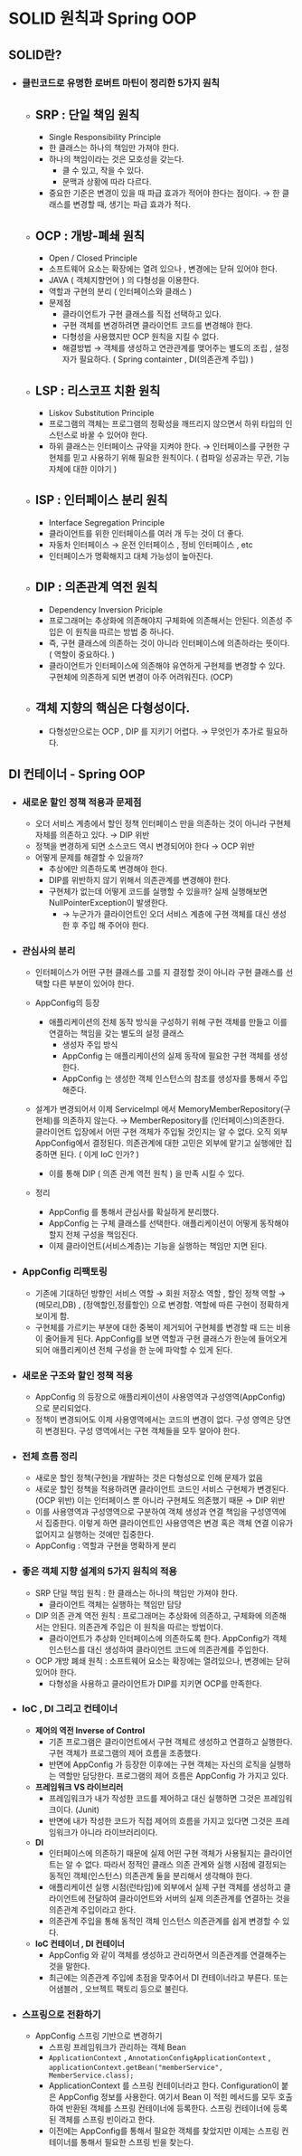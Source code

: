 # SOLID 원칙과 Spring OOP

## SOLID란?
- ### 클린코드로 유명한 로버트 마틴이 정리한 5가지 원칙
    - ## SRP : 단일 책임 원칙
        - Single Responsibility Principle
        - 한 클래스는 하나의 책임만 가져야 한다.
        - 하나의 책임이라는 것은 모호성을 갖는다.
            - 클 수 있고, 작을 수 있다.
            - 문맥과 상황에 따라 다르다.
        - 중요한 기준은 변경이 있을 때 파급 효과가 적어야 한다는 점이다. → 한 클래스를 변경할 때, 생기는 파급 효과가 적다.
    - ## **OCP : 개방-폐쇄 원칙**
        - Open / Closed Principle
        - 소프트웨어 요소는 확장에는 열려 있으나 , 변경에는 닫혀 있어야 한다.
        - JAVA ( 객체지향언어 ) 의 다형성을 이용한다.
        - 역할과 구현의 분리 ( 인터페이스와 클래스 )
        - 문제점
            - 클라이언트가 구현 클래스를 직접 선택하고 있다.
            - 구현 객체를 변경하려면 클라이언트 코드를 변경해야 한다.
            - 다형성을 사용했지만 OCP 원칙을 지킬 수 없다.
            - 해결방법 → 객체를 생성하고 연관관계를 맺어주는 별도의 조립 , 설정자가 필요하다. ( Spring containter , DI(의존관계 주입) )
    - ## LSP : 리스코프 치환 원칙
        - Liskov Substitution Principle
        - 프로그램의 객체는 프로그램의 정확성을 깨뜨리지 않으면서 하위 타입의 인스턴스로 바꿀 수 있어야 한다.
        - 하위 클래스는 인터페이스 규약을 지켜야 한다. → 인터페이스를 구현한 구현체를 믿고 사용하기 위해 필요한 원칙이다. ( 컴파일 성공과는 무관, 기능 자체에 대한 이야기 )
    - ## ISP : 인터페이스 분리 원칙
        - Interface Segregation Principle
        - 클라이언트를 위한 인터페이스를 여러 개 두는 것이 더 좋다.
        - 자동차 인터페이스 → 운전 인터페이스 , 정비 인터페이스 , etc
        - 인터페이스가 명확해지고 대체 가능성이 높아진다.
    - ## **DIP : 의존관계 역전 원칙**
        - Dependency Inversion Priciple
        - 프로그래머는 추상화에 의존해야지 구체화에 의존해서는 안된다. 의존성 주입은 이 원칙을 따르는 방법 중 하나다.
        - 즉, 구현 클래스에 의존하는 것이 아니라 인터페이스에 의존하라는 뜻이다. ( 역할이 중요하다. )
        - 클라이언트가 인터페이스에 의존해야 유연하게 구현체를 변경할 수 있다. 구현체에 의존하게 되면 변경이 아주 어려워진다. (OCP)
    - ## 객체 지향의 핵심은 다형성이다.
        - 다형성만으로는 OCP , DIP 를 지키기 어렵다. → 무엇인가 추가로 필요하다.

## DI 컨테이너 - Spring OOP
- ### 새로운 할인 정책 적용과 문제점
    - 오더 서비스 계층에서 할인 정책 인터페이스 만을 의존하는 것이 아니라 구현체 자체를 의존하고 있다. → DIP 위반
    - 정책을 변경하게 되면 소스코드 역시 변경되어야 한다 → OCP 위반
    - 어떻게 문제를 해결할 수 있을까?
        - 추상에만 의존하도록 변경해야 한다.
        - DIP를 위반하지 않기 위해서 의존관계를 변경해야 한다.
        - 구현체가 없는데 어떻게 코드를 실행할 수 있을까? 실제 실행해보면 NullPointerException이 발생한다.
            - → 누군가가 클라이언트인 오더 서비스 계층에 구현 객체를 대신 생성한 후 주입 해 주어야 한다.
- ### 관심사의 분리
    - 인터페이스가 어떤 구현 클래스를 고를 지 결정할 것이 아니라 구현 클래스를 선택할 다른 부분이 있어야 한다.
    - AppConfig의 등장
        - 애플리케이션의 전체 동작 방식을 구성하기 위해 구현 객체를 만들고 이를 연결하는 책임을 갖는 별도의 설정 클래스
            - 생성자 주입 방식
            - AppConfig 는 애플리케이션의 실제 동작에 필요한 구현 객체를 생성한다.
            - AppConfig 는 생성한 객체 인스턴스의 참조를 생성자를 통해서 주입해준다.

    - 설계가 변경되어서 이제 ServiceImpl 에서 MemoryMemberRepository(구현체)를 의존하지 않는다. → MemberRepository를 (인터페이스)의존한다. 클라이언트 입장에서 어떤 구현 객체가 주입될 것인지는 알 수 없다. 오직 외부 AppConfig에서 결정된다. 의존관계에 대한 고민은 외부에 맡기고 실행에만 집중하면 된다. ( 이게 IoC 인가? )
        - 이를 통해 DIP ( 의존 관계 역전 원칙 ) 을 만족 시킬 수 있다.
    - 정리
        - AppConfig 를 통해서 관심사를 확실하게 분리했다.
        - AppConfig 는 구체 클래스를 선택한다. 애플리케이션이 어떻게 동작해야 할지 전체 구성을 책임진다.
        - 이제 클라이언트(서비스계층)는 기능을 실행하는 책임만 지면 된다.
- ### AppConfig 리팩토링
    - 기존에 기대하던 방향인 서비스 역할 → 회원 저장소 역할 , 할인 정책 역할 → (메모리,DB) , (정액할인,정률할인) 으로 변경함. 역할에 따른 구현이 정확하게 보이게 함.
    - 구현체를 가르키는 부분에 대한 중복이 제거되어 구현체를 변경할 때 드는 비용이 줄어들게 된다. AppConfig를 보면 역할과 구현 클래스가 한눈에 들어오게 되어 애플리케이션 전체 구성을 한 눈에 파악할 수 있게 된다.
- ### 새로운 구조와 할인 정책 적용
    - AppConfig 의 등장으로 애플리케이션이 사용영역과 구성영역(AppConfig) 으로 분리되었다.
    - 정책이 변경되어도 이제 사용영역에서는 코드의 변경이 없다. 구성 영역은 당연히 변경된다. 구성 영역에서는 구현 객체들을 모두 알아야 한다.
- ### 전체 흐름 정리
    - 새로운 할인 정책(구현)을 개발하는 것은 다형성으로 인해 문제가 없음
    - 새로운 할인 정책을 적용하려면 클라이언트 코드인 서비스 구현체가 변경된다. (OCP 위반) 이는 인터페이스 뿐 아니라 구현체도 의존했기 때문 → DIP 위반
    - 이를 사용영역과 구성영역으로 구분하여 객체 생성과 연결 책임을 구성영역에서 집중한다. 이렇게 하면 클라이언트인 사용영역은 변경 혹은 객체 연결 이유가 없어지고 실행하는 것에만 집중한다.
    - AppConfig : 역할과 구현을 명확하게 분리
- ### 좋은 객체 지향 설계의 5가지 원칙의 적용
    - SRP 단일 책임 원칙 : 한 클래스는 하나의 책임만 가져야 한다.
        - 클라이언트 객체는 실행하는 책임만 담당
    - DIP 의존 관계 역전 원칙 : 프로그래머는 추상화에 의존하고, 구체화에 의존해서는 안된다. 의존관계 주입은 이 원칙을 따르는 방법이다.
        - 클라이언트가 추상화 인터페이스에 의존하도록 한다. AppConfig가 객체 인스턴스를 대신 생성하여 클라이언트 코드에 의존관계를 주입한다.
    - OCP 개방 폐쇄 원칙 : 소프트웨어 요소는 확장에는 열려있으나, 변경에는 닫혀 있어야 한다.
        - 다형성을 사용하고 클라이언트가 DIP를 지키면 OCP를 만족한다.
- ### IoC , DI 그리고 컨테이너
    - **제어의 역전 Inverse of Control**
        - 기존 프로그램은 클라이언트에서 구현 객체르 생성하고 연결하고 실행한다. 구현 객체가 프로그램의 제어 흐름을 조종했다.
        - 반면에 AppConfig 가 등장한 이후에는 구현 객체는 자신의 로직을 실행하는 역할만 담당한다. 프로그램의 제어 흐름은 AppConfig 가 가지고 있다.
    - **프레임워크 VS 라이브리러**
        - 프레임워크가 내가 작성한 코드를 제어하고 대신 실행하면 그것은 프레임워크이다. (Junit)
        - 반면에 내가 작성한 코드가 직접 제어의 흐름을 가지고 있다면 그것은 프레임워크가 아니라 라이브러리이다.
    - **DI**
        - 인터페이스에 의존하기 때문에 실제 어떤 구현 객체가 사용될지는 클라이언트는 알 수 없다. 따라서 정적인 클래스 의존 관계와 실행 시점에 결정되는 동적인 객체(인스턴스) 의존관계 둘을 분리해서 생각해야 한다.
        - 애플리케이션 실행 시점(런타임)에 외부에서 실제 구현 객체를 생성하고 클라이언트에 전달하여 클라이언트와 서버의 실제 의존관계를 연결하는 것을 의존관계 주입이라고 한다.
        - 의존관계 주입을 통해 동적인 객체 인스턴스 의존관계를  쉽게 변경할 수 있다.
    - **IoC 컨테이너 , DI 컨테이너**
        - AppConfig 와 같이 객체를 생성하고 관리하면서 의존관계를 연결해주는 것을 말한다.
        - 최근에는 의존관계 주입에 초점을 맞추어서 DI 컨테이너라고 부른다. 또는 어샘블러 , 오브젝트 팩토리 등으로 불린다.
- ### 스프링으로 전환하기
    - AppConfig 스프링 기반으로 변경하기
        - 스프링 프레임워크가 관리하는 객체 Bean
        - `ApplicationContext` , `AnnotationConfigApplicationContext` , `applicationContext.getBean("memberService", MemberService.class);`
        - ApplicationContext 를 스프링 컨테이너라고 한다. Configuration이 붙은 AppConfig 정보를 사용한다. 여기서 Bean 이 적힌 메서드를 모두 호출하여 반환된 객체를 스프링 컨테이너에 등록한다. 스프링 컨테이너에 등록된 객체를 스프링 빈이라고 한다.
        - 이전에는 AppConfig를 통해서 필요한 객체를 찾았지만 이제는 스프링 컨테이너를 통해서 필요한 스프링 빈을 찾는다.